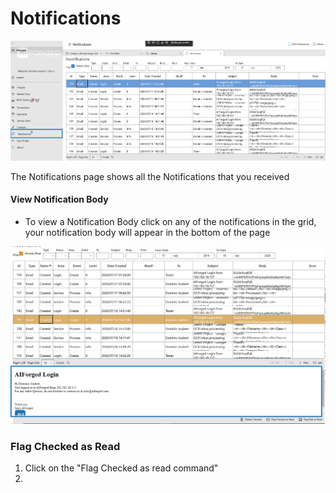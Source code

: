 # Notifications

![](.gitbook/assets/image.png)

The Notifications page shows all the Notifications that you received

#### View Notification Body

* To view a Notification Body click on any of the notifications in the grid, your notification body will appear in the bottom of the page

![](.gitbook/assets/image%20%2812%29.png)

### Flag Checked as Read

1. Click on the "Flag Checked as read command"
2. 
